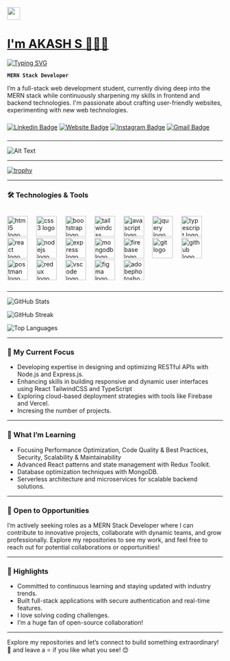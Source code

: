<img src="https://raw.githubusercontent.com/MartinHeinz/MartinHeinz/master/wave.gif" width="30px"> 
<p align="center">
  <a href="https://github.com/your-username">
    <h1>I'm AKASH S  👨🏻‍💻 </h1>
   <img src="https://readme-typing-svg.herokuapp.com?font=Montserrat&weight=800&size=32&duration=3000&color=FFD700&vCenter=true&width=550&height=100&lines=Welcome+to+my+GitHub+Profile!;I+am+a+MERN+Stack+Developer;I+am+a+Frontend+Developer;I+am+a+Backend+Developer;I+am+a+Fullstack+Developer" alt="Typing SVG" />
  </a>
</p>


**`MERN Stack Developer `**

I’m a full-stack web development student, currently diving deep into the MERN stack while continuously sharpening my skills in frontend and backend technologies. I'm passionate about crafting user-friendly websites, experimenting with new web technologies.
###
[![Linkedin Badge](https://img.shields.io/badge/-LinkedIn-0e76a8?style=for-the-badge&logo=Linkedin&logoColor=white)](https://www.linkedin.com/in/akash-s-mahe/) [![Website Badge](https://img.shields.io/badge/Website-3b5998?style=for-the-badge&logo=google-chrome&logoColor=white)](https://akshs.vercel.app/) [![Instagram Badge](https://img.shields.io/badge/-Instagram-e4405f?style=for-the-badge&logo=Instagram&logoColor=white)](https://instagram.com/akash.s.in/) [![Gmail Badge](https://img.shields.io/badge/-Gmail-D14836?style=for-the-badge&logo=Gmail&logoColor=white)](mailto:akashspalloor@gmail.com)

###
---

![Alt Text](https://user-images.githubusercontent.com/74038190/212749447-bfb7e725-6987-49d9-ae85-2015e3e7cc41.gif)




---
[![trophy](https://github-profile-trophy.vercel.app/?username=Akash-S-010&theme=algolia&no-frame=true&no-bg=true&title=Commit,Issues,Repositories)](https://github.com/ryo-ma/github-profile-trophy)



---


### 🛠️ Technologies & Tools

<br clear="both">

<div align="left">
  <img src="https://cdn.jsdelivr.net/gh/devicons/devicon/icons/html5/html5-original.svg" height="48" alt="html5 logo"  />
  <img width="12" />
  <img src="https://cdn.jsdelivr.net/gh/devicons/devicon/icons/css3/css3-original.svg" height="48" alt="css3 logo"  />
  <img width="12" />
  <img src="https://cdn.jsdelivr.net/gh/devicons/devicon/icons/bootstrap/bootstrap-original.svg" height="48" alt="bootstrap logo"  />
  <img width="12" />
  <img src="https://cdn.simpleicons.org/tailwindcss/06B6D4" height="48" alt="tailwindcss logo"  />
  <img width="12" />
  <img src="https://cdn.jsdelivr.net/gh/devicons/devicon/icons/javascript/javascript-plain.svg" height="48" alt="javascript logo"  />
  <img width="12" />
  <img src="https://cdn.jsdelivr.net/gh/devicons/devicon/icons/jquery/jquery-plain-wordmark.svg" height="48" alt="jquery logo"  />
  <img width="12" />
  <img src="https://cdn.jsdelivr.net/gh/devicons/devicon/icons/typescript/typescript-original.svg" height="48" alt="typescript logo"  />
  <img width="12" />
  <img src="https://cdn.jsdelivr.net/gh/devicons/devicon/icons/react/react-original.svg" height="48" alt="react logo"  />
  <img width="12" />
  <img src="https://cdn.jsdelivr.net/gh/devicons/devicon/icons/nodejs/nodejs-plain-wordmark.svg" height="48" alt="nodejs logo"  />
  <img width="12" />
  <img src="https://skillicons.dev/icons?i=express" height="48" alt="express logo"  />
  <img width="12" />
  <img src="https://cdn.jsdelivr.net/gh/devicons/devicon/icons/mongodb/mongodb-plain-wordmark.svg" height="48" alt="mongodb logo"  />
  <img width="12" />
  <img src="https://cdn.jsdelivr.net/gh/devicons/devicon/icons/firebase/firebase-plain-wordmark.svg" height="48" alt="firebase logo"  />
  <img width="12" />
  <img src="https://cdn.jsdelivr.net/gh/devicons/devicon/icons/git/git-original.svg" height="48" alt="git logo"  />
  <img width="12" />
  <img src="https://skillicons.dev/icons?i=github" height="48" alt="github logo"  />
  <img width="12" />
  <img src="https://cdn.simpleicons.org/postman/FF6C37" height="48" alt="postman logo"  />
  <img width="12" />
  <img src="https://cdn.simpleicons.org/redux/764ABC" height="48" alt="redux logo"  />
  <img width="12" />
  <img src="https://cdn.jsdelivr.net/gh/devicons/devicon/icons/vscode/vscode-original.svg" height="48" alt="vscode logo"  />
  <img width="12" />
  <img src="https://skillicons.dev/icons?i=figma" height="48" alt="figma logo"  />
  <img width="12" />
  <img src="https://skillicons.dev/icons?i=ps" height="48" alt="adobephotoshop logo"  />
</div>

###

---
![GitHub Stats](https://github-readme-stats.vercel.app/api?username=Akash-S-010&cache_seconds=1800&show_icons=true&theme=dark&title_color=00FFFF&icon_color=00FFFF&text_color=FFFFFF&bg_color=0D1117)

![GitHub Streak](https://streak-stats.demolab.com?user=Akash-S-010&theme=dark&background=0D1117&ring=00FFFF&fire=00FFFF&currStreakLabel=00FFFF&sideNums=FFFFFF&currStreakNum=FFFFFF&dates=FFFFFF)

![Top Languages](https://github-readme-stats.vercel.app/api/top-langs/?username=Akash-S-010&layout=compact&cache_seconds=1800&theme=dark&title_color=00FFFF&text_color=FFFFFF&bg_color=0D1117)



---

### 🔭 My Current Focus
- Developing expertise in designing and optimizing RESTful APIs with Node.js and Express.js.
- Enhancing skills in building responsive and dynamic user interfaces using React TailwindCSS and TypeScript
- Exploring cloud-based deployment strategies with tools like Firebase and Vercel.
- Incresing the number of projects.

---

### 🌱 What I’m Learning
- Focusing Performance Optimization, Code Quality & Best Practices, Security, Scalability & Maintainability
- Advanced React patterns and state management with Redux Toolkit.
- Database optimization techniques with MongoDB.
- Serverless architecture and microservices for scalable backend solutions.

---
### 💼 Open to Opportunities
I’m actively seeking roles as a MERN Stack Developer where I can contribute to innovative projects, collaborate with dynamic teams, and grow professionally. Explore my repositories to see my work, and feel free to reach out for potential collaborations or opportunities!

---

### 🌟 Highlights
- Committed to continuous learning and staying updated with industry trends.
- Built full-stack applications with secure authentication and real-time features.
- I love solving coding challenges.
- I’m a huge fan of open-source collaboration!

---
Explore my repositories and let’s connect to build something extraordinary! 🚀 and leave a ⭐ if you like what you see! 😊







